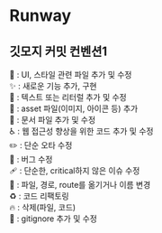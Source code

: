 # Runway
## 깃모지 커밋 컨벤션1
💄 : UI, 스타일 관련 파일 추가 및 수정 <br>
✨ : 새로운 기능 추가, 구현 <br>
💬 : 텍스트 또는 리터럴 추가 및 수정 <br>
🍱 : asset 파일(이미지, 아이콘 등) 추가 <br>
📝 : 문서 파일 추가 및 수정 <br>
♿️ : 웹 접근성 향상을 위한 코드 추가 및 수정 <br>
✏️ : 단순 오타 수정 <br>
🐛 : 버그 수정 <br>
🩹 : 단순한, critical하지 않은 이슈 수정 <br>
🚚 : 파일, 경로, route를 옮기거나 이름 변경 <br>
♻️ : 코드 리팩토링 <br>
🔥 : 삭제(파일, 코드) <br>
🙈 : gitignore 추가 및 수정 <br>